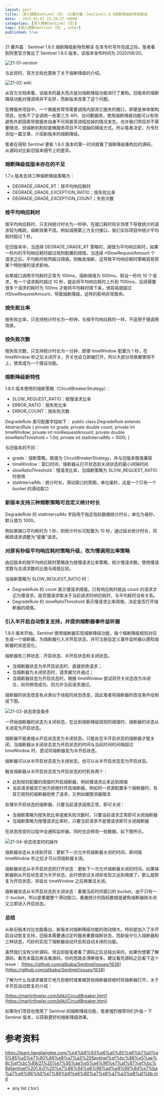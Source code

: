 ```yaml
---
layout: post
title:  深入理解Sentinel（完）-21番外篇：Sentinel1.8.0熔断降级新特性解读
date:   2015-01-01 23:20:27 +0800
categories: [深入理解Sentinel（完）]
tags: [深入理解Sentinel（完）, other]
published: true
---
```




21 番外篇：Sentinel 1.8.0 熔断降级新特性解读
在本专栏写作完成之际，笔者看到阿里官方推出了 Sentinel 1.8.0 版本，该版本发布时间为 2020/08/20。

![21-01-version](https://learn.lianglianglee.com/%e4%b8%93%e6%a0%8f/%e6%b7%b1%e5%85%a5%e7%90%86%e8%a7%a3%20Sentinel%ef%bc%88%e5%ae%8c%ef%bc%89/assets/dcf8dfe0-f5cd-11ea-949f-999a932fc96d)

与此同时，官方文档也更新了关于熔断降级的介绍。

![21-02-wiki](https://learn.lianglianglee.com/%e4%b8%93%e6%a0%8f/%e6%b7%b1%e5%85%a5%e7%90%86%e8%a7%a3%20Sentinel%ef%bc%88%e5%ae%8c%ef%bc%89/assets/08854040-f5ce-11ea-a7f1-a7929799274d)

从官方文档来看，该版本的最大亮点是对熔断降级功能进行了重构。旧版本的熔断降级功能对慢调用并不友好，而新版本改善了这个问题。

在微服务项目中，一个微服务常常需要调用内部其它服务的接口，即便是单体架构项目，也免不了会调用一些第三方 API、访问数据库，使用熔断降级功能可以有效避免外部因素导致服务自身不可用甚至进程挂掉的情况发生。也许我们项目并不需要限流，但熔断机制却是微服务项目不可或缺的降级方式。所以笔者决定，为专栏添加一篇文章，介绍新版本的熔断降级。

笔者在得知 Sentinel 更新 1.8.0 版本的第一时间就看了熔断降级重构后的源码，从源码对比新旧版本细节上的差异。

### 熔断降级低版本存在的不足

1.7.x 版本支持三种熔断降级策略为：

* DEGRADE_GRADE_RT：按平均响应耗时
* DEGRADE_GRADE_EXCEPTION_RATIO；按失败比率
* DEGRADE_GRADE_EXCEPTION_COUNT；失败次数

### **按平均响应耗时**

按平均响应耗时，只支持统计时长为一秒钟，在接口耗时较长场景下导致统计的请求较为稀疏，熔断效果不佳。例如调用第三方支付接口，我们实际项目中统计平均耗时超过 1 秒。

在旧版本中，当选择 DEGRADE_GRADE_RT 策略时，阈值为平均响应耗时，如果一秒内的平均响应耗时超过规则配置的阈值，当连续 rtSlowRequestAmount 个请求之后，平均耗时依然超过阈值，则触发熔断，这导致平均响应耗时策略容易受某个特别慢的请求影响。

如某接口调用平均耗时正常为 100ms，熔断阈值为 500ms，假设一秒内 10 个请求，有一个请求耗时超过 10 秒，就会将平均响应耗时上升到 1100ms，后续需要很多个请求的耗时为 100ms 才能将平均耗时降下来，很容易就超过 rtSlowRequestAmount，导致熔断降级，这样的影响非常致命。

### **按失败比率**

按失败比率，只支持统计时长为一秒钟，与按平均响应耗时一样，不适用于慢调用场景。

### **按失败次数**

按失败次数，只支持统计时长为一分钟，即便 timeWindow 配置为 1 秒，在 timeWindow 秒之后关闭开关，开关也会立即被打开，所以大部分场景都使用不上，使其成为一个摆设功能。

### 熔断降级新特性

1.8.0 版本使用的熔断策略（CircuitBreakerStrategy）：

* SLOW_REQUEST_RATIO：按慢请求比率
* ERROR_RATIO：按失败比率
* ERROR_COUNT：按失败次数

DegradeRule 类可配置字段如下：
public class DegradeRule extends AbstractRule { private int grade; private double count; private int timeWindow; private int minRequestAmount; private double slowRatioThreshold = 1.0d; private int statIntervalMs = 1000; }

与旧版本的不同：

* grade：熔断策略，取值为 CircuitBreakerStrategy，并与旧版本取值兼容
* timeWindow：窗口时间，熔断器从打开状态到关闭状态的最小间隔时间
* slowRatioThreshold：慢请求比率，当熔断策略为 SLOW_REQUEST_RATIO 时使用
* statIntervalMs：统计时长，滑动窗口的周期，单位毫秒，这是一个只有一个 bucket 的滑动窗口

### **新版本支持三种熔断策略可自定义统计时长**

DegradeRule 的 statIntervalMs 字段用于指定指标数据统计时长，单位为毫秒，默认值为 1000。

例如某接口平均耗时为 1 秒，则统计时长可配置为 10 秒，通过延长统计时长，将稀疏请求调整为“密集”请求。

### **对原有秒级平均响应耗时策略升级，改为慢调用比率策略**

由旧版本的按平均响应耗时策略改为按慢请求比率策略，统计慢请求数，使用慢请求数与总请求数的比值与阈值比较。

当熔断策略为 SLOW_REQUEST_RATIO 时：

* DegradeRule 的 count 表示慢请求阈值，只有响应耗时超出 count 的请求才记为慢请求。是否慢请求取决于当前请求的响应耗时，与平均耗时没有关系。
* DegradeRule 的 slowRatioThreshold 表示慢请求比率阈值，决定是否打开熔断器的阈值。

### **引入半开启自动恢复支持，并提供熔断器事件监听器**

1.8.0 版本开始，Sentinel 使用熔断器实现熔断降级功能，每个熔断降级规则对应生成一个熔断器，为熔断器引入半开启状态，并可注册自定义事件监听器以感知熔断器的状态变化。

熔断器有三种状态：开启状态、半开启状态和关闭状态。

* 当熔断器状态为半开启状态时，直接拒绝请求；
* 当熔断器为关闭状态时，请求被允许通过；
* 当熔断器状态为开启状态时，根据 timeWindow 尝试将开关状态改为半闭合，如何修改成功，则允许当前请求通过。

熔断器的状态改变有点类似于线程的状态改变，因此笔者将熔断器的改变条件绘制成下图。

![21-03-状态改变条件](https://learn.lianglianglee.com/%e4%b8%93%e6%a0%8f/%e6%b7%b1%e5%85%a5%e7%90%86%e8%a7%a3%20Sentinel%ef%bc%88%e5%ae%8c%ef%bc%89/assets/424cf7f0-f5ce-11ea-8871-954cb00c296a)

一开始熔断器的状态为关闭状态，在达到熔断降级规则的阈值时，熔断器的状态从关闭变为开启状态。

熔断器不能直接从开启状态变为关闭状态，只能处在半开启状态的熔断器才能关闭。当熔断器从关闭状态变为开启状态的时间与当前时间的间隔超过 timeWindow 时，尝试将熔断器变为半开启状态。

熔断器可以从半开启状态变为关闭状态，也可以从半开启状态变为开启状态。

触发熔断器从半开启状态变为开启状态的时机有两个：

* 达到规则配置的阈值时开启熔断器，例如慢请求比率达到阈值
* 当前请求被其它地方拒绝时开启熔断器，例如同一资源配置多个熔断器时，有其它规则的熔断器拒绝了请求，又例如被限流器限流

处理半开启状态的熔断器，只要当前请求调用正常，即可关闭：

* 当熔断策略为按失败比率或者失败次数时，只要当前请求正常即可关闭熔断器
* 当熔断策略为按慢请求比率时，只要当前请求不是慢请求即可关闭熔断器

在状态改变的过程中会通知监听器，同时也会修改一些数据，如下图所示。

![21-04-状态改变时的操作](https://learn.lianglianglee.com/%e4%b8%93%e6%a0%8f/%e6%b7%b1%e5%85%a5%e7%90%86%e8%a7%a3%20Sentinel%ef%bc%88%e5%ae%8c%ef%bc%89/assets/526d62f0-f5ce-11ea-bac1-b746050484fb)

熔断器状态从关闭到开启：更新下一次允许将熔断器关闭的时间，即间隔 timeWindow 秒之后才可以将熔断器关闭。

熔断器状态从半开启状态到打开状态：更新下一次允许熔断器关闭的时间。如果熔断器刚从开启状态变为半开状态，此时想尝试关闭却发现又达到阈值了，那么就恢复为开启状态，并延长 timeWindow 之后再重试关闭。

熔断器状态从半开启状态到关闭状态：重置当前时间窗口的 bucket，由于只有一个 bucket，所以是重置整个滑动窗口。重置统计的指标数据是避免熔断器刚关闭又立即进入开启状态。

### 总结

从新旧版本对比也能看出，新版本对熔断降级功能的改动很大。特别是加入了半开启自动恢复支持，旧版本需要通过定时器来重置熔断状态，而新版中引入熔断器和三种状态，巧妙的实现了熔断器自动开启和自动关闭的功能。

虽然我们没有分析源码，但这却是笔者看了源码之后总结出来的，如果你想要了解源码，看完本篇后再去看源码，你的思路会清晰很多。建议看完源码之后看下这个 Issue：
[https://github.com/alibaba/Sentinel/issues/1638](https://github.com/alibaba/Sentinel/issues/1638)

了解为什么当请求被其它地方拒绝时或者被其他熔断器拒绝时将熔断器打开。关于半开启自动恢复的介绍：

[https://martinfowler.com/bliki/CircuitBreaker.html](https://martinfowler.com/bliki/CircuitBreaker.html)

如果你们项目也使用了 Sentinel 的熔断降级功能，笔者强烈推荐你们升级一下 Sentinel 版本，以获取更好的熔断降级效果。




# 参考资料

https://learn.lianglianglee.com/%e4%b8%93%e6%a0%8f/%e6%b7%b1%e5%85%a5%e7%90%86%e8%a7%a3%20Sentinel%ef%bc%88%e5%ae%8c%ef%bc%89/21%20%e7%95%aa%e5%a4%96%e7%af%87%ef%bc%9aSentinel%201.8.0%20%e7%86%94%e6%96%ad%e9%99%8d%e7%ba%a7%e6%96%b0%e7%89%b9%e6%80%a7%e8%a7%a3%e8%af%bb.md

* any list
{:toc}
